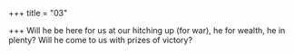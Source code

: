 +++
title = "03"

+++
Will he be here for us at our hitching up (for war), he for wealth, he in plenty? Will he come to us with prizes of victory?